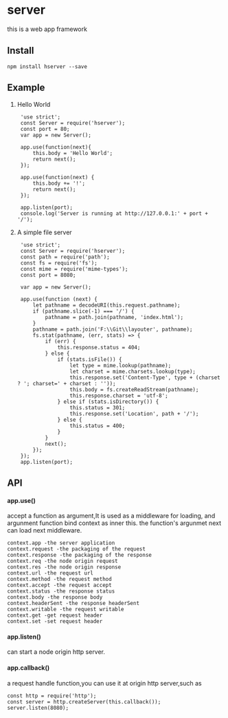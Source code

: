 # server
this is a web app framework

## Install
    npm install hserver --save

## Example
1. Hello World

        'use strict';
        const Server = require('hserver');
        const port = 80;
        var app = new Server();

        app.use(function(next){
            this.body = 'Hello World';
            return next();
        });

        app.use(function(next) {
            this.body += '!';
            return next();
        });

        app.listen(port);
        console.log('Server is running at http://127.0.0.1:' + port + '/');

2. A simple file server
        
        'use strict';
        const Server = require('hserver');
        const path = require('path');
        const fs = require('fs');
        const mime = require('mime-types');
        const port = 8080;

        var app = new Server();

        app.use(function (next) {
            let pathname = decodeURI(this.request.pathname);
            if (pathname.slice(-1) === '/') {
                pathname = path.join(pathname, 'index.html');
            }
            pathname = path.join('F:\\Git\\layouter', pathname);
            fs.stat(pathname, (err, stats) => {
                if (err) {
                    this.response.status = 404;
                } else {
                    if (stats.isFile()) {
                        let type = mime.lookup(pathname);
                        let charset = mime.charsets.lookup(type);
                        this.response.set('Content-Type', type + (charset ? '; charset=' + charset : ''));
                        this.body = fs.createReadStream(pathname);
                        this.response.charset = 'utf-8';
                    } else if (stats.isDirectory()) {
                        this.status = 301;
                        this.response.set('Location', path + '/');
                    } else {
                        this.status = 400;
                    }
                }
                next();
            });
        });
        app.listen(port);

## API
#### app.use()
accept a function as argument,It is used as a middleware for loading,
and argunment function bind context as inner this.
the function's argunmet next can load next middleware.

    context.app -the server application
    context.request -the packaging of the request
    context.response -the packaging of the response
    context.req -the node origin request
    context.res -the node origin response
    context.url -the request url
    context.method -the request method
    context.accept -the request accept
    context.status -the response status
    context.body -the response body
    context.headerSent -the response headerSent
    context.writable -the request writable
    context.get -get request header
    context.set -set request header
    
#### app.listen() 
can start a node origin http server.

#### app.callback()
a request handle function,you can use it at origin http server,such as

    const http = require('http');
    const server = http.createServer(this.callback());
    server.listen(8080);